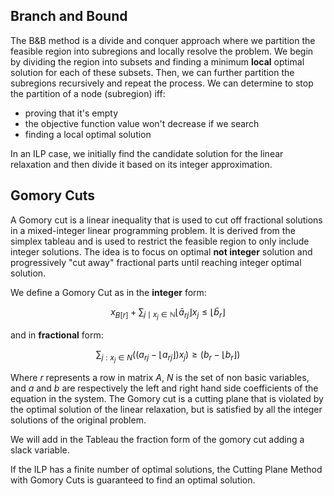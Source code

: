 

## Branch and Bound

The B&B method is a divide and conquer approach where we partition the feasible region into subregions and locally resolve the problem. We begin by dividing the region into subsets and finding a minimum **local** optimal solution for each of these subsets. Then, we can further partition the subregions recursively and repeat the process. We can determine to stop the partition of a node (subregion) iff: 

- proving that it's empty
- the objective function value won't decrease if we search
- finding a local optimal solution

In an ILP case, we initially find the candidate solution for the linear relaxation and then divide it based on its integer approximation. 


## Gomory Cuts 

A Gomory cut is a linear inequality that is used to cut off fractional solutions in a mixed-integer linear programming problem. It is derived from the simplex tableau and is used to restrict the feasible region to only include integer solutions. 
The idea is to focus on optimal **not integer** solution and progressively "cut away" fractional parts until reaching integer optimal solution. 

We define a Gomory Cut as in the **integer** form: 

$$x_{B[r]}+\sum_{j \mid x_j \in \mathbb{N}}\left\lfloor\bar{a}_{r j}\right\rfloor x_j \leq\left\lfloor\bar{b}_r\right\rfloor$$

and in **fractional** form: 

$$\sum_{j:x_j \in N} ((a_{rj} - \lfloor a_{rj} \rfloor) x_j) \geq (b_r - \lfloor b_r \rfloor)$$


Where $r$ represents a row in matrix $A$, $N$ is the set of non basic variables, and $a$ and $b$ are respectively the left and right hand side coefficients of the equation in the system. The Gomory cut is a cutting plane that is violated by the optimal solution of the linear relaxation, but is satisfied by all the integer solutions of the original problem.

We will add in the Tableau the fraction form of the gomory cut adding a slack variable. 

If the ILP has a finite number of optimal solutions, the Cutting Plane Method with Gomory Cuts is guaranteed to find an optimal solution.
